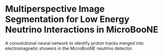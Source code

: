 # Multiperspective Image Segmentation for Low Energy Neutrino Interactions in MicroBooNE
A convolutional neural network to identify proton tracks merged into electromagnetic showers in the MicroBooNE neutrino detector.
